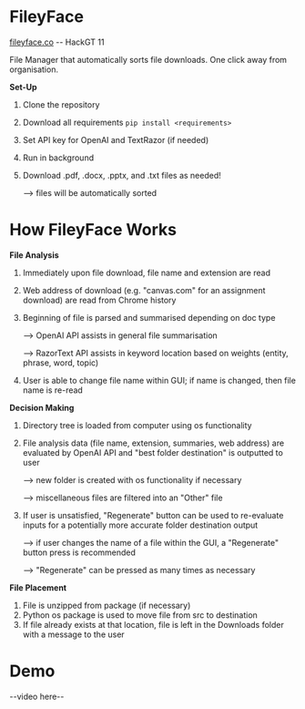 # FileyFace
[fileyface.co](https://fileyface.co/Website/index.html) -- HackGT 11

File Manager that automatically sorts file downloads. One click away from organisation. 

**Set-Up**
1. Clone the repository
2. Download all requirements ``` pip install <requirements> ```
3. Set API key for OpenAI and TextRazor (if needed)
4. Run in background
5. Download .pdf, .docx, .pptx, and .txt files as needed!
   
   --> files will be automatically sorted

# How FileyFace Works
**File Analysis**
1. Immediately upon file download, file name and extension are read
2. Web address of download (e.g. "canvas.com" for an assignment download) are read from Chrome history
3. Beginning of file is parsed and summarised depending on doc type

   --> OpenAI API assists in general file summarisation

   --> RazorText API assists in keyword location based on weights (entity, phrase, word, topic)
4. User is able to change file name within GUI; if name is changed, then file name is re-read

**Decision Making**
1. Directory tree is loaded from computer using os functionality
3. File analysis data (file name, extension, summaries, web address) are evaluated by OpenAI API and "best folder destination" is outputted to user

   --> new folder is created with os functionality if necessary
   
   --> miscellaneous files are filtered into an "Other" file
4. If user is unsatisfied, "Regenerate" button can be used to re-evaluate inputs for a potentially more accurate folder destination output

   --> if user changes the name of a file within the GUI, a "Regenerate" button press is recommended

   --> "Regenerate" can be pressed as many times as necessary

**File Placement**
1. File is unzipped from package (if necessary)
3. Python os package is used to move file from src to destination
4. If file already exists at that location, file is left in the Downloads folder with a message to the user

# Demo
--video here--
